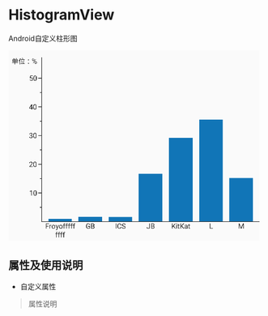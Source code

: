 # HistogramView
Android自定义柱形图

![image](https://github.com/JeremyLeeL/HistogramView/blob/master/histogramView.png)

## 属性及使用说明

* 自定义属性
> 属性说明
  <!--纵坐标单位-->
  <attr name="unit" format="string|reference"/>
  <!--坐标轴颜色-->
  <attr name="axisColor" format="color"/>
  <!--坐标轴文字颜色-->
  <attr name="axisTextColor" format="color"/>
  <!--坐标轴粗细-->
  <attr name="axisWidth" format="dimension"/>
  <!--柱子颜色-->
  <attr name="pillarsColor" format="color"/>
  <!--纵坐标单位间隔量（默认5）-->
  <attr name="verticalUnitCount" format="integer"/>
  <!--纵坐标总量（默认100）-->
  <attr name="verticalCount" format="integer"/>
  <!--柱子之间的间隔距离-->
  <attr name="horizontalSpacing" format="dimension"/>